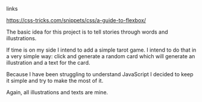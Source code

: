 links

https://css-tricks.com/snippets/css/a-guide-to-flexbox/

The basic idea for this project is to tell stories through words and illustrations.

If time is on my side I intend to add a simple tarot game. I intend to do that in a very simple way: click and generate a random card which will generate an illustration and a text for the card.

Because I have been struggling to understand JavaScript I decided to keep it simple and try to make the most of it.

Again, all illustrations and texts are mine.
